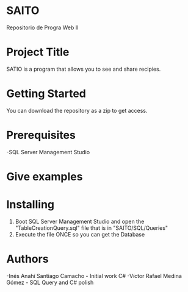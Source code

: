 # SAITO
 Repositorio de Progra Web II

# Project Title
SATIO is a program that allows you to see and share recipies.

# Getting Started
You can download the repository as a zip to get access.

# Prerequisites
-SQL Server Management Studio

# Give examples
# Installing
1. Boot SQL Server Management Studio and open the "TableCreationQuery.sql" file that is in "SAITO/SQL/Queries"
2. Execute the file ONCE so you can get the Database 

# Authors
-Inés Anahí Santiago Camacho - Initial work C#
-Víctor Rafael Medina Gómez - SQL Query and C# polish
